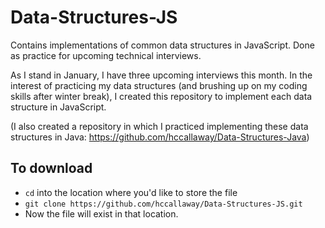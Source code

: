 # Data-Structures-JS
Contains implementations of common data structures in JavaScript. Done as practice for upcoming technical interviews.

As I stand in January, I have three upcoming interviews this month. In the interest of practicing my data structures (and brushing up on my coding skills after winter break), I created this repository to implement each data structure in JavaScript.

(I also created a repository in which I practiced implementing these data structures in Java: https://github.com/hccallaway/Data-Structures-Java)

## To download
- `cd` into the location where you'd like to store the file
- `git clone https://github.com/hccallaway/Data-Structures-JS.git`
- Now the file will exist in that location.
